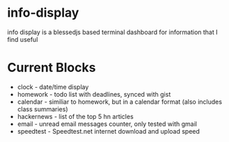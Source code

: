 # info-display
info display is a blessedjs based terminal dashboard for information that I find useful

# Current Blocks
* clock - date/time display
* homework - todo list with deadlines, synced with gist
* calendar - similiar to homework, but in a calendar format (also includes class summaries)
* hackernews - list of the top 5 hn articles
* email - unread email messages counter, only tested with gmail
* speedtest - Speedtest.net internet download and upload speed
